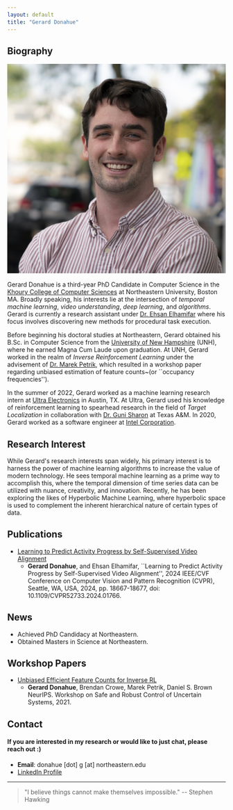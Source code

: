 ```yaml
---
layout: default
title: "Gerard Donahue"
---
```


## Biography
<img class="profile-picture" src="headshot.JPG">

Gerard Donahue is a third-year PhD Candidate in Computer Science in the [Khoury College of Computer Sciences](https://www.khoury.northeastern.edu) at Northeastern University, Boston MA. Broadly speaking, his interests lie at the intersection of *temporal machine learning*, *video understanding*, *deep learning*, and *algorithms*. Gerard is currently a research assistant under [Dr. Ehsan Elhamifar](https://www.ccs.neu.edu/home/eelhami/) where his focus involves discovering new methods for procedural task execution.

Before beginning his doctoral studies at Northeastern, Gerard obtained his B.Sc. in Computer Science from the [University of New Hampshire](https://www.unh.edu) (UNH), where he earned Magna Cum Laude upon graduation. At UNH, Gerard worked in the realm of *Inverse Reinforcement Learning* under the advisement of [Dr. Marek Petrik](http://marek.petrik.us/), which resulted in a workshop paper regarding unbiased estimation of feature counts~(or ``occupancy frequencies'').

In the summer of 2022, Gerard worked as a machine learning research intern at [Ultra Electronics](https://www.ultra.group) in Austin, TX. At Ultra, Gerard used his knowledge of reinforcement learning to spearhead research in the field of *Target Localization* in collaboration with [Dr. Guni Sharon](https://people.engr.tamu.edu/guni/index.html) at Texas A&M. In 2020, Gerard worked as a software engineer at [Intel Corporation](https://www.intel.com/content/www/us/en/homepage.html).

## Research Interest

While Gerard's research interests span widely, his primary interest is to harness the power of machine learning algorithms to increase the value of modern technology. He sees temporal machine learning as a prime way to accomplish this, where the temporal dimension of time series data can be utilized with nuance, creativity, and innovation. Recently, he has been exploring the likes of Hyperbolic Machine Learning, where hyperbolic space is used to complement the inherent hierarchical nature of certain types of data.

## Publications
- [Learning to Predict Activity Progress by Self-Supervised Video Alignment](https://ieeexplore.ieee.org/document/10658249)
    - **Gerard Donahue**, and Ehsan Elhamifar, ``Learning to Predict Activity Progress by Self-Supervised Video Alignment'', 2024 IEEE/CVF Conference on Computer Vision and Pattern Recognition (CVPR), Seattle, WA, USA, 2024, pp. 18667-18677, doi: 10.1109/CVPR52733.2024.01766.

## News
- Achieved PhD Candidacy at Northeastern.
- Obtained Masters in Science at Northeastern.

## Workshop Papers

- [Unbiased Efficient Feature Counts for Inverse RL](neurips-2020.pdf)
    - **Gerard Donahue**, Brendan Crowe, Marek Petrik, Daniel S. Brown NeurIPS. Workshop on Safe and Robust Control of Uncertain Systems, 2021.


## Contact
#### If you are interested in my research or would like to just chat, please reach out :)
* **Email**: donahue [dot] g [at] northeastern.edu
* [LinkedIn Profile](https://www.linkedin.com/in/gerard-donahue-ml)


***
> "I believe things cannot make themselves impossible."
> -- Stephen Hawking

<br/><br/>